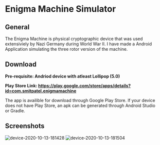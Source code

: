 # Enigma Machine Simulator

## General 
The Enigma Machine is physical cryptographic device that was used extensiviely by Nazi Germany during World War II. I have made a Android Application simulating the three rotor version of the machine.

## Download
**Pre-requisite: Andriod device with atleast Lollipop (5.0)**

**Play Store Link: https://play.google.com/store/apps/details?id=com.smitpatel.enigmamachine**

The app is availible for download through Google Play Store. If your device does not have Play Store, an apk can be generated through Android Studio or Gradle.

## Screenshots
![device-2020-10-13-181428](https://user-images.githubusercontent.com/43019533/95921859-138e4d00-0d80-11eb-9945-2c5b98d126c2.png)
![device-2020-10-13-181504](https://user-images.githubusercontent.com/43019533/95921866-14bf7a00-0d80-11eb-8540-a447a6c17579.png)
